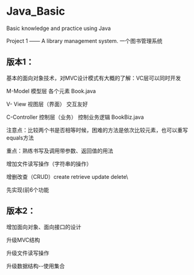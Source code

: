 # Java_Basic
Basic knowledge and practice using Java

Project 1 —— A library management system.
一个图书管理系统

## 版本1：
基本的面向对象技术，对MVC设计模式有大概的了解：VC层可以同时开发

M-Model 模型层 各个元素 Book.java

V- View 视图层（界面） 交互友好

C-Controller 控制层（业务） 控制业务逻辑 BookBiz.java

注意点：比较两个书是否相等时候，困难的方法是依次比较元素，也可以重写equals方法

重点：熟练书写及调用带参数、返回值的用法

增加文件读写操作（字符串的操作）

增删改查（CRUD）create retrieve update delete\

先实现(前6个功能



## 版本2：
增加面向对象、面向接口的设计

升级MVC结构

升级文件读写操作

升级数据结构--使用集合

